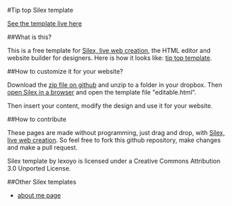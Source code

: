 #Tip top Silex template

[See the template live here](http://silexlabs.github.io/tiptop)

##What is this?

This is a free template for [Silex, live web creation](http://www.silex.me), the HTML editor and website builder for designers. Here is how it looks like: [tip top template](http://silexlabs.github.io/tiptop).

##How to customize it for your website?

Download the [zip file on github](https://github.com/silexlabs/tiptop) and unzip to a folder in your dropbox. Then [open Silex in a browser](http://www.silex.me/silex) and open the template file "editable.html". 

Then insert your content, modify the design and use it for your website.

##How to contribute

These pages are made without programming, just drag and drop, with [Silex, live web creation](http://www.silex.me/). So feel free to fork this github repository, make changes and make a pull request.

Silex template by lexoyo is licensed under a Creative Commons Attribution 3.0 Unported License.

##Other Silex templates

* [about me page](https://github.com/lexoyo/lexoyo.github.io)

